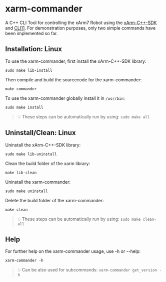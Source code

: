 # xarm-commander
A C++ CLI Tool for controlling the xArm7 Robot using the [xArm-C++-SDK](https://github.com/xArm-Developer/xArm-CPLUS-SDK) and [CLI11](https://github.com/CLIUtils/CLI11).
For demonstration purposes, only two simple commands have been implemented so far.

## Installation: Linux
To use the xarm-commander, first install the xArm-C++-SDK library:
```
sudo make lib-install
```
Then compile and build the sourcecode for the xarm-commander:
```
make commander
```
To use the xarm-commander globally install it in `/usr/bin`:
```
sudo make install
```
> :bulb: These steps can be automatically run by using: `sudo make all`  

## Uninstall/Clean: Linux
Uninstall the xArm-C++-SDK library:
```
sudo make lib-uninstall
```
Clean the build folder of the xarm library:
```
make lib-clean
```
Uninstall the xarm-commander:
```
sudo make uninstall
```
Delete the build folder of the xarm-commander:
```
make clean
```
> :bulb: These steps can be automatically run by using: `sudo make clean-all`  
## Help
For further help on the xarm-commander usage, use -h or --help:
```
xarm-commander -h
```
> :bulb: Can be also used for subcommands: `xarm-commander get_version -h`  

